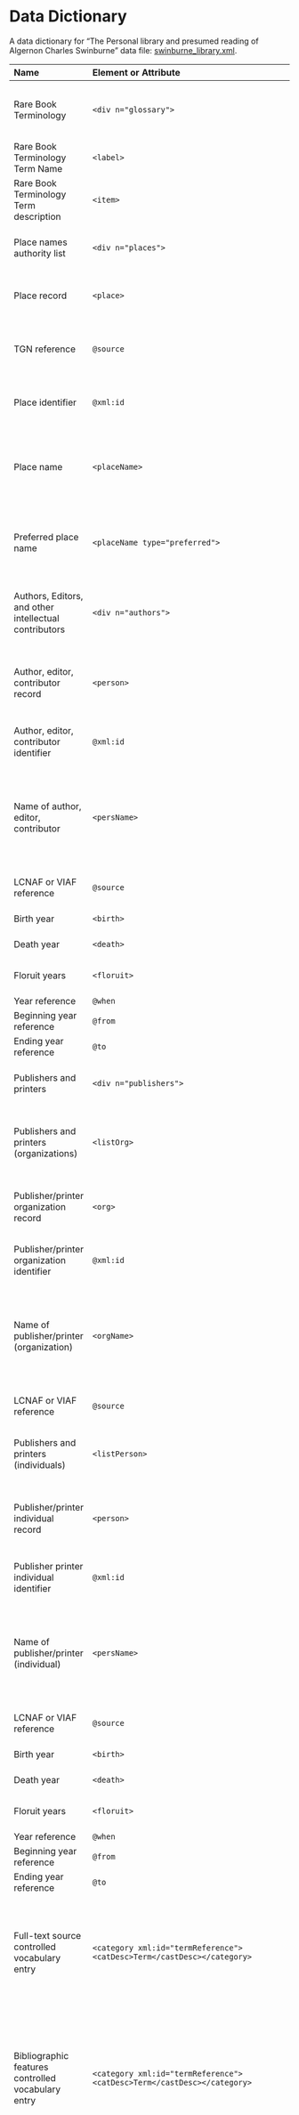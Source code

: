 # Data Dictionary

A data dictionary for “The Personal library and presumed reading of Algernon Charles Swinburne” data file: [swinburne_library.xml](swinburne_library.xml).

|Name                                                    |Element or Attribute                                                          |Xpath                                                                                                                                                              |Description                                                                                                                                                                                                                                                                             |
|:--- |:--- |:--- |:--- |
| Rare Book Terminology | `<div n="glossary">` | `/TEI/text/front/div[@n='glossary']` | Glossary of rare book terms used within Swinburne's and Watts-Dunton's auction catalogs |
| Rare Book Terminology Term Name | `<label>` | `/TEI/text/front/div[@n='glossary']/list//label` | Term name for terms in the Rare Book Terminology |
| Rare Book Terminology Term description | `<item>` | `/TEI/text/front/div[@n='glossary']/list//item` | Term description for terms in the Rare Book Terminology |
| Place names authority list | `<div n="places">` | `/TEI/text/front/div[@n='places']` | Authority records to places referenced in <pubPlace> within the bibliographic entries |
| Place record | `<place>` | `/TEI/text/front/div[@n='places']/listPlace//place` | Contains all elements and attributes for the authority record of a place. |
| TGN reference | `@source` | `/TEI/text/front/div[@n='places']/listPlace/place/@source` | Contains a URL to the Getty Thesaurus of Geographic Names (TGN) record for that place. |
| Place identifier | `@xml:id` | `/TEI/text/front/div[@n='places']/listPlace/place/@xml:id` | Contains a unique reference for that place to be referenced by @ref in <pubPlace> |
| Place name | `<placeName>` | `/TEI/text/front/div[@n='places']/listPlace/place/placeName` | "Name for place found in the <pubPlace> of the <biblStruct> elements. If a place is referenced in multiple ways, <place> will have multiple <placeName> child elements." |
| Preferred place name | `<placeName type="preferred">` | `/TEI/text/front/div[@n='places']/listPlace/place/placeName/@type="preferred"` | Indicates that the <placeName> with the attribute is the preferred place name. This is equivalent to the TGN's preferred English name. |
| Authors, Editors, and other intellectual contributors | `<div n="authors">` | `/TEI/text/front/div[@n='authors']` | "Authority records to authors, editors, and other intellectual contributors referenced within the bibliographic entries. " |
| Author, editor, contributor record | `<person>` | `/TEI/text/front/div[@n='authors']/listPerson/person` | "Contains all elements and attributes for the authority record of an author, editor, or other intellectual contributor" |
| Author, editor, contributor identifier | `@xml:id` | `/TEI/text/front/div[@n='authors']/listPerson/person/@xml:id` | Unique reference for that person to be referenced by @corresp in <bibl> or <biblStruct> |
| Name of author, editor, contributor | `<persName>` | `/TEI/text/front/div[@n=’authors’]/listPerson/person/persName` | "Name of the person, copied from LCNAF or VIAF (VIAF only used if LCNAF unavailable). If no LCNAF or VIAF is available, it is formatted as Last Name(s), First Name(s)" |
| LCNAF or VIAF reference | `@source` | `/TEI/text/front/div[@n='authors']/listPerson/person/persName/@source` | "URL for the LCNAF or VIAF record, if one is available" |
| Birth year | `<birth>` | `/TEI/text/front/div[@n='authors']/listPerson/person/birth` | Element referencing birth year of person |
| Death year | `<death>` | `/TEI/text/front/div[@n='authors']/listPerson/person/death` | Element referencing death year of person |
| Floruit years | `<floruit>` | `/TEI/text/front/div[@n='authors']/listPerson/person/floruit` | Element referencing period of activity of person |
| Year reference | `@when` | `/TEI/text/front/div[@n='authors']/listPerson/person/birth|death|floruit/@when` | ISO four-digit year reference to date to facilitate computational processing. BCE years are represented via negative numbers. |
| Beginning year reference | `@from` | `/TEI/text/front/div[@n='authors']/listPerson/person/birth|death|floruit/@from` | ISO four-digit year reference to beginning year of a period to facilitate computational processing. BCE years are represented via negative numbers. |
| Ending year reference | `@to` | `/TEI/text/front/div[@n='authors']/listPerson/person/birth|death|floruit/@to` | ISO four-digit year reference to ending year of a period to facilitate computational processing. BCE years are represented via negative numbers. |
| Publishers and printers | `<div n="publishers">` | `/TEI/text/front/div[@n='publishers']` | Authority records to publishers and printers within the bibliographic entries.  |
| Publishers and printers (organizations) | `<listOrg>` | `/TEI/text/front/div[@n='publishers']/listOrg` | Authority records of organizations acting as printers or publishers referenced in the bibliographic entries |
| Publisher/printer organization record | `<org>` | `/TEI/text/front/div[@n='publishers']/listOrg/org` | Contains all elements and attributes for the authority record of an organization acting as publisher/printer. |
| Publisher/printer organization identifier | `@xml:id` | `/TEI/text/front/div[@n='publishers']/listOrg/org/@xml:id` | Unique reference for that organization to be referenced by @corresp in <bibl> or <biblStruct> |
| Name of publisher/printer (organization) | `<orgName>` | `/TEI/text/front/div[@n='publishers']/listOrg/org/orgName` | "Name of the organization, copied from LCNAF or VIAF (VIAF only used if LCNAF unavailable). If no LCNAF available, it is formatted as written in the book it appears in." |
| LCNAF or VIAF reference | `@source` | `/TEI/text/front/div[@n='publishers']/listOrg/org/orgName/@source` | "URL for the LCNAF or VIAF record, if one is available" |
| Publishers and printers (individuals) | `<listPerson>` | `/TEI/text/front/div[@n='publishers']/listPerson` | Authority records of individuals acting as printers or publishers referenced in the bibliographic entries |
| Publisher/printer individual record | `<person>` | `/TEI/text/front/div[@n='publishers']/listPerson/person` | "Contains all elements and attributes for the authority record of an author, editor, or other intellectual contributor" |
| Publisher printer individual identifier | `@xml:id` | `/TEI/text/front/div[@n='publishers']/listPerson/person/@xml:id` | Unique reference for that person to be referenced by @corresp in <bibl> or <biblStruct> |
| Name of publisher/printer (individual) | `<persName>` | `/TEI/text/front/div[@n='publishers']/listPerson/person/persName` | "Name of the person, copied from LCNAF or VIAF (VIAF only used if LCNAF unavailable). If no LCNAF or VIAF is available, it is formatted as Last Name(s), First Name(s)" |
| LCNAF or VIAF reference | `@source` | `/TEI/text/front/div[@n='publishers']/listPerson/person/persName/@source` | "URL for the LCNAF or VIAF record, if one is available" |
| Birth year | `<birth>` | `/TEI/text/front/div[@n='publishers']/listPerson/person/birth` | Element referencing birth year of person |
| Death year | `<death>` | `/TEI/text/front/div[@n='publishers']/listPerson/person/death` | Element referencing death year of person |
| Floruit years | `<floruit>` | `/TEI/text/front/div[@n='publishers']/listPerson/person/floruit` | Element referencing period of activity of person |
| Year reference | `@when` | `/TEI/text/front/div[@n='publishers']/listPerson/person/birth|death|floruit/@when` | ISO four-digit year reference to date to facilitate computational processing. BCE years are represented via negative numbers. |
| Beginning year reference | `@from` | `/TEI/text/front/div[@n='publishers']/listPerson/person/birth|death|floruit/@from` | ISO four-digit year reference to beginning year of a period to facilitate computational processing. BCE years are represented via negative numbers. |
| Ending year reference | `@to` | `/TEI/text/front/div[@n='publishers']/listPerson/person/birth|death|floruit/@to` | ISO four-digit year reference to ending year of a period to facilitate computational processing. BCE years are represented via negative numbers. |
| Full-text source controlled vocabulary entry | `<category xml:id="termReference"><catDesc>Term</castDesc></category>` | `/TEI/teiHeader/encodingDesc/classDecl/taxonomy[xml:id=’full-text’]/category` | "Entry in the full-text source vocabulary. @xml:id’s value gives the ID to be referenced by the @corresp in <relatedItem> (e.g., “ia"); <catDesc> spells out the source’s name (e.g., “Internet Archive", “HathiTrust")." |
| Bibliographic features controlled vocabulary entry | `<category xml:id="termReference"><catDesc>Term</castDesc></category>` | `/TEI/teiHeader/encodingDesc/classDecl/taxonomy[xml:id=’biblFeatures’]/category` | "Entry in the bibliographic features vocbulary. @xml:id’s value gives the ID to be referenced by the @corresp in <note type="description"> (e.g., “uncut") or <edition> (e.g., “first_ed"; <catDesc> gives the term for the bibliographic feature (e.g., “uncut pages," “first edition") " |
| Swinburne relationship controlled vocabulary entry | `<category xml:id="termReference"><catDesc>Term</castDesc></category>` | `/TEI/teiHeader/encodingDesc/classDecl/taxonomy[xml:id=’relatSwinburne’]/category` | "Entry in the vocabulary listing the various relationships books have with Swinburne. @xml:id’s value gives the ID to be referenced by the @corresp in <biblStruct> or <bibl> (e.g., “owned"; <catDesc> gives the term/description for the relationship (e.g., “owned by Swinburne") " |
| Swinburne auction catalogue | `<div source="#sales-catalogue-swinburne">` | `/TEI/text/body/div[@source="#sales-catalogue-swinburne"]` | Part of corpus consisting of bibliographic entries describing the books present in the auction catalogue of Swinburne’s library |
| Watts-Dunton auction catalogue | `<div source="#sales-catalogue-watts-dunton">` | `/TEI/text/body/div[@source="#sales-catalogue-watts-dunton"]` | Part of corpus consisting of bibliographic entries describing the books present in the auction catalogue of Watts-Dunton’s library that related to Swinburne in some manner. |
| Auction day | `<div type="day" n="NUMBER">` | `/TEI/text/body/div[@source='#sales-catalogue-swinburne' or @source='#sales-catalogue-watts-dunton']/div[@type='day' and @n='NUMBER']` | Grouping of books that were sold on the same day within either the Swinburne or Watts-Dunton auction. |
| Size grouping | `<div type="size" n="FORMAT">` | `/TEI/text/body/div[@source='#sales-catalogue-swinburne' or @source='#sales-catalogue-watts-dunton']/div[@type='day' and @n='1']/div[@type=’size’ and @n=’FORMAT’]` | Grouping of books of the same bibliographic format and sold on the same day within either the Swinburne or Watts-Dunton auction. |
| Lot | `<listBibl type="lot" xml:id="ID">` | `/TEI/text/body//div//listBibl` | Grouping of books belonging to the same lot in either the Swinburne or Watts-Dunton auction. |
| Best 100 Books list | `<div source="best-hundred-books">` | `/TEI/text/body/div[@source="#best-hundred-books"]` | Books not already referenced in the auction catalogues or provenance research but included in Swinburne’s list of one hundred best books published in Pall Mall Gazette. |
| Poetry-extracted books | `<div source="poetry">` | `/TEI/text/body/div[@source="#poetry"]` | "Books not already referenced in the auction catalogues, Best 100 Books, or provenance research but referenced by Swinburne in his poetry." |
| Provenance research books | `<div source="libraries">` | `/TEI/text/body/div[@source="#libraries"]` | Books not present in the auction catalogues but that were owned by Swinburne as identified by the present repository’s catalog record. |
| Unstructured bibliographic entry | `<bibl xml:id="ID">` | `/TEI/text/body//bibl` | Bibliographic entries for which there is not sufficient bibliographic metadata to create a fully structured <biblStruct> entry.  |
| Structured bibliographic entry | `<biblStruct xml:id="ID">` | `/TEI/text/body//biblStruct` | A book for which there is sufficient metadata to create a structured bibliographic entry.  |
| Title | `<title>` | `//biblStruct/monogr/title` | Title of book |
| Author | `<author>` | `//biblStruct/monogr/author` | "Author of book. When possible, contains @corresp with reference to the authority record in <div n="authors">." |
| Statement of responsibility | `<respStmt><resp>RESPONSIBILITY</resp><name>NAME</name></respStmt>` | `//biblStruct/monogr/respStmt` | "Other intellectual contributors to the book such as translators and editors. <resp> contains the description of their contribution (e.g., “edited by") and <name> contains the name of the individual responsible." |
| Edition | `<edition>` | `//biblStruct/monogr/edition` | Edition information. May contain @corresp referencing the bibliographic features vocabulary. |
| Descriptive note | `<note type="description">` | `//biblStruct/monogr/note[@type=’description’]` | Additional descriptive information given in the auction catalogues that is not structured by other elements. May contain @corresp referencing the bibliographic features vocabulary. |
| Inscription | `<note type="inscription">` | `//biblStruct/monogr/note[@type=’inscription’]` | Contains the text of an inscription in the book. |
| Quoted material | `<q>` | `//biblStruct//q` | Quoted material in <note type="inscription"> |
| Publisher | `<publisher>` | `//biblStruct/monogr/imprint/publisher` | "Publisher of book. When possible, contains @corresp with reference to the authority record in <div n="publishers">." |
| Place of publication | `<pubPlace>` | `//biblStruct/monogr/imprint/pubPlace` | Place of publication. Contains @ref with reference to the authority record in <div n="place"> |
| Publication date | `<date when="YYYY"/>` | `//biblStruct/monogr/imprint/date/@when` | Date of publication. |
| Scope note | `<biblScope @unit="volume|page|number|part">RANGE</biblScope>` | `//biblStruct/monogr/biblScope` | "If Swinburne only owned/read a portion of a full work/edition, <biblScope> indicates the range of that portion. @unit indicates the unit (e.g., volume, page). The content of the element gives the range." |
| Quantity of multi-item set | `<extent><measure unit="volumes|parts|pages" quantity="NUMBER"></extent>` | `//biblStruct/monogr/extent` | "Records the extent of a multi-item set. @unit specifies the unit (e.g., volumes) and @quantity specifies how many of that unit." |
| Provenance information | `<note type="provenance" target="LibraryRecordURL">INSTITUTION</note>` | `//biblStruct/note[@type=’provenance’]` | Provides provenance information  about where a book Swinburne owned is located now. @target contains the URL of a permalink to the institution’s catalog record. The content of the element is the name of the institution. |
| Series | `<series>` | `//biblStruct/series` | Lists the series a book belonged to. |
| Linked Item | `<relatedItem type="full-text" corresp="#FullTextSourceID" target="ItemURL"/>` | `//biblStruct//relatedItem` | "Reference to a full-text version of the item. @corresp contains a reference to the full-text source controlled vocabulary, @target contains the URL of the item." |
| Linked Item note | `<note type="fulltext">` | `//biblStruct/note[@type=’fulltext’]` | Note about the full-text provided. Often indicates if the full-text linked is not the edition owned by Swinburne. |
